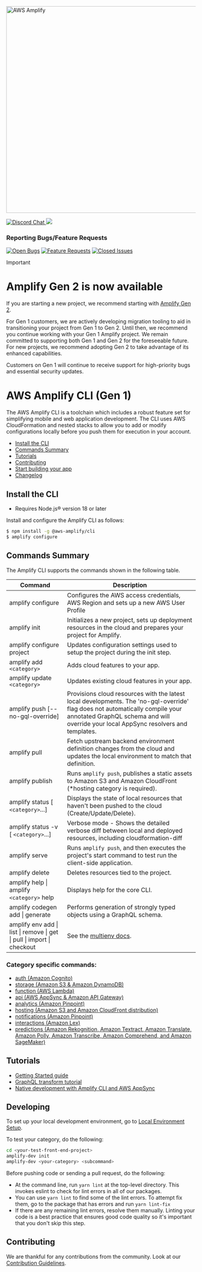 <a href="https://aws-amplify.github.io/" target="_blank">
    <img src="https://s3.amazonaws.com/aws-mobile-hub-images/aws-amplify-logo.png" alt="AWS Amplify" width="550" >
</a>

<p>
  <a href="https://discord.gg/jWVbPfC" target="_blank">
    <img src="https://img.shields.io/discord/308323056592486420?logo=discord"" alt="Discord Chat" />  
  </a>
  <a href="https://www.npmjs.com/package/@aws-amplify/cli">
    <img src="https://img.shields.io/npm/v/@aws-amplify/cli.svg" />
  </a>
</p>

### Reporting Bugs/Feature Requests

[![Open Bugs](https://img.shields.io/github/issues/aws-amplify/amplify-cli/bug?color=d73a4a&label=bugs)](https://github.com/aws-amplify/amplify-cli/issues?q=is%3Aissue+is%3Aopen+label%3Abug)
[![Feature Requests](https://img.shields.io/github/issues/aws-amplify/amplify-cli/feature-request?color=ff9001&label=feature%20requests)](https://github.com/aws-amplify/amplify-cli/issues?q=is%3Aissue+label%3Afeature-request+is%3Aopen)
[![Closed Issues](https://img.shields.io/github/issues-closed/aws-amplify/amplify-cli?color=%2325CC00&label=issues%20closed)](https://github.com/aws-amplify/amplify-cli/issues?q=is%3Aissue+is%3Aclosed+)

> [!Important]  
> # Amplify Gen 2 is now available
>
> If you are starting a new project, we recommend starting with [Amplify Gen 2](https://github.com/aws-amplify/amplify-backend).
>
> For Gen 1 customers, we are actively developing migration tooling to aid in transitioning your project from Gen 1 to Gen 2. Until then, we recommend you continue working with your Gen 1 Amplify project. We remain committed to supporting both Gen 1 and Gen 2 for the foreseeable future. For new projects, we recommend adopting Gen 2 to take advantage of its enhanced capabilities.
>
> Customers on Gen 1 will continue to receive support for high-priority bugs and essential security updates.

# AWS Amplify CLI (Gen 1)

The AWS Amplify CLI is a toolchain which includes a robust feature set for simplifying mobile and web application development. The CLI uses AWS CloudFormation and nested stacks to allow you to add or modify configurations locally before you push them for execution in your account.

- [Install the CLI](#install-the-cli)
- [Commands Summary](#commands-summary)
- [Tutorials](#tutorials)
- [Contributing](#contributing)
- [Start building your app](https://aws-amplify.github.io/docs)
- [Changelog](https://github.com/aws-amplify/amplify-cli/releases/latest)

## Install the CLI

- Requires Node.js® version 18 or later

Install and configure the Amplify CLI as follows:

```bash
$ npm install -g @aws-amplify/cli
$ amplify configure
```

## Commands Summary

The Amplify CLI supports the commands shown in the following table.

| Command                                                                | Description                                                                                                                                                                                                          |
| ---------------------------------------------------------------------- | -------------------------------------------------------------------------------------------------------------------------------------------------------------------------------------------------------------------- |
| amplify configure                                                      | Configures the AWS access credentials, AWS Region and sets up a new AWS User Profile                                                                                                                                 |
| amplify init                                                           | Initializes a new project, sets up deployment resources in the cloud and prepares your project for Amplify.                                                                                                          |
| amplify configure project                                              | Updates configuration settings used to setup the project during the init step.                                                                                                                                       |
| amplify add `<category>`                                               | Adds cloud features to your app.                                                                                                                                                                                     |
| amplify update `<category>`                                            | Updates existing cloud features in your app.                                                                                                                                                                         |
| amplify push [--no-gql-override]                                       | Provisions cloud resources with the latest local developments. The 'no-gql-override' flag does not automatically compile your annotated GraphQL schema and will override your local AppSync resolvers and templates. |
| amplify pull                                                           | Fetch upstream backend environment definition changes from the cloud and updates the local environment to match that definition.                                                                                     |
| amplify publish                                                        | Runs `amplify push`, publishes a static assets to Amazon S3 and Amazon CloudFront (\*hosting category is required).                                                                                                  |
| amplify status [ `<category>`...]                                      | Displays the state of local resources that haven't been pushed to the cloud (Create/Update/Delete).                                                                                                                  |
| amplify status -v [ `<category>`...]                                   | Verbose mode - Shows the detailed verbose diff between local and deployed resources, including cloudformation-diff                                                                                                   |
| amplify serve                                                          | Runs `amplify push`, and then executes the project's start command to test run the client-side application.                                                                                                          |
| amplify delete                                                         | Deletes resources tied to the project.                                                                                                                                                                               |
| amplify help \| amplify `<category>` help                              | Displays help for the core CLI.                                                                                                                                                                                      |
| amplify codegen add \| generate                                        | Performs generation of strongly typed objects using a GraphQL schema.                                                                                                                                                |
| amplify env add \| list \| remove \| get \| pull \| import \| checkout | See the [multienv docs](https://docs.amplify.aws/cli/teams/overview).                                                                                                                                                |

### Category specific commands:

- [auth (Amazon Cognito)](packages/amplify-category-auth/Readme.md)
- [storage (Amazon S3 & Amazon DynamoDB)](packages/amplify-category-storage/Readme.md)
- [function (AWS Lambda)](packages/amplify-category-function/Readme.md)
- [api (AWS AppSync & Amazon API Gateway)](packages/amplify-category-api/Readme.md)
- [analytics (Amazon Pinpoint)](packages/amplify-category-analytics/Readme.md)
- [hosting (Amazon S3 and Amazon CloudFront distribution)](packages/amplify-category-hosting/Readme.md)
- [notifications (Amazon Pinpoint)](packages/amplify-category-notifications/Readme.md)
- [interactions (Amazon Lex)](packages/amplify-category-interactions/Readme.md)
- [predictions (Amazon Rekognition, Amazon Textract, Amazon Translate, Amazon Polly, Amazon Transcribe, Amazon Comprehend, and Amazon SageMaker)](packages/amplify-category-predictions/Readme.md)

## Tutorials

- [Getting Started guide](https://docs.amplify.aws/start)
- [GraphQL transform tutorial](https://docs.amplify.aws/cli/graphql-transformer/overview)
- [Native development with Amplify CLI and AWS AppSync](https://docs.amplify.aws/cli/graphql-transformer/codegen)

## Developing

To set up your local development environment, go to [Local Environment Setup](https://github.com/aws-amplify/amplify-cli/blob/dev/CONTRIBUTING.md#local-environment-setup).

To test your category, do the following:

```sh
cd <your-test-front-end-project>
amplify-dev init
amplify-dev <your-category> <subcommand>
```

Before pushing code or sending a pull request, do the following:

- At the command line, run `yarn lint` at the top-level directory. This invokes eslint to check for lint errors in all of our packages.
- You can use `yarn lint` to find some of the lint errors. To attempt fix them, go to the package that has errors and run `yarn lint-fix`
- If there are any remaining lint errors, resolve them manually. Linting your code is a best practice that ensures good code quality so it's important that you don't skip this step.

## Contributing

We are thankful for any contributions from the community. Look at our [Contribution Guidelines](https://github.com/aws-amplify/amplify-cli/blob/dev/CONTRIBUTING.md).
